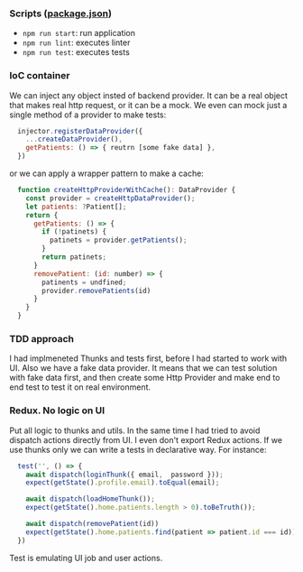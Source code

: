 
### Scripts ([package.json](./package.json))

- `npm run start`: run application
- `npm run lint`: executes linter
- `npm run test`: executes tests

### IoC container

We can inject any object insted of backend provider. It can be a real object that makes real http request, or it can be a mock.
We even can mock just a single method of a provider to make tests:

```javascript
  injector.registerDataProvider({
    ...createDataProvider(),
    getPatients: () => { reutrn [some fake data] },
  })
```

or we can apply a wrapper pattern to make a cache:

```javascript
  function createHttpProviderWithCache(): DataProvider {
    const provider = createHttpDataProvider();
    let patients: ?Patient[];
    return {
      getPatients: () => {
        if (!patinets) {
          patinets = provider.getPatients();
        }
        return patinets;
      }
      removePatient: (id: number) => {
        patinents = undfined;
        provider.removePatients(id)
      }
    }
  }
```

### TDD approach

I had implmeneted Thunks and tests first, before I had started to work with UI. Also we have a fake data provider. 
It means that we can test solution with fake data first, and then create some Http Provider and make end to end test to test it on real environment.

### Redux. No logic on UI

Put all logic to thunks and utils. In the same time I had tried to avoid dispatch actions directly from UI.
I even don't export Redux actions. If we use thunks only we can write a tests in declarative way. For instance:

```javascript
  test('', () => {
    await dispatch(loginThunk({ email,  password }));
    expect(getState().profile.email).toEqual(email);

    await dispatch(loadHomeThunk());
    expect(getState().home.patients.length > 0).toBeTruth());

    await dispatch(removePatient(id))
    expect(getState().home.patients.find(patient => patient.id === id)).toBeFalsy();
  })
```

Test is emulating UI job and user actions.